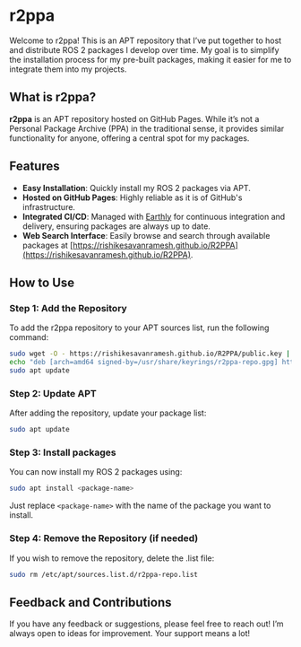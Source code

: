 # r2ppa 

Welcome to r2ppa! This is an APT repository that I’ve put together to host and distribute ROS 2 packages I develop over time. My goal is to simplify the installation process for my pre-built packages, making it easier for me to integrate them into my projects.

## What is r2ppa?

**r2ppa** is an APT repository hosted on GitHub Pages. While it’s not a Personal Package Archive (PPA) in the traditional sense, it provides similar functionality for anyone, offering a central spot for my packages.

## Features

- **Easy Installation**: Quickly install my ROS 2 packages via APT.
- **Hosted on GitHub Pages**: Highly reliable as it is of GitHub's infrastructure.
- **Integrated CI/CD**: Managed with [Earthly](https://earthly.dev) for continuous integration and delivery, ensuring packages are always up to date.
- **Web Search Interface**: Easily browse and search through available packages at [https://rishikesavanramesh.github.io/R2PPA](https://rishikesavanramesh.github.io/R2PPA).

## How to Use

### Step 1: Add the Repository

To add the r2ppa repository to your APT sources list, run the following command:

```bash
sudo wget -O - https://rishikesavanramesh.github.io/R2PPA/public.key | sudo gpg --dearmor -o /usr/share/keyrings/r2ppa-repo.gpg
echo "deb [arch=amd64 signed-by=/usr/share/keyrings/r2ppa-repo.gpg] https://rishikesavanramesh.github.io/R2PPA/r2ppa/apt-repo stable main" > /etc/apt/sources.list.d/r2ppa-repo.list
sudo apt update
```

### Step 2: Update APT

After adding the repository, update your package list:

```bash
sudo apt update
```

### Step 3: Install packages

You can now install my ROS 2 packages using:

```bash
sudo apt install <package-name>
```
Just replace ```<package-name>``` with the name of the package you want to install.

### Step 4: Remove the Repository (if needed)

If you wish to remove the repository, delete the .list file:

```bash
sudo rm /etc/apt/sources.list.d/r2ppa-repo.list
```

## Feedback and Contributions

If you have any feedback or suggestions, please feel free to reach out! I’m always open to ideas for improvement. Your support means a lot!
